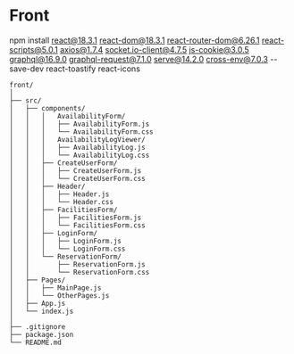 # Front

npm install react@18.3.1 react-dom@18.3.1 react-router-dom@6.26.1 react-scripts@5.0.1 axios@1.7.4 socket.io-client@4.7.5 js-cookie@3.0.5 graphql@16.9.0 graphql-request@7.1.0 serve@14.2.0 cross-env@7.0.3 --save-dev react-toastify react-icons




```plaintext
front/
│
├── src/
│   ├── components/
│   │   │   AvailabilityForm/
│   │   │   ├── AvailabilityForm.js
│   │   │   └── AvailabilityForm.css
│   │   │   AvailabilityLogViewer/
│   │   │   ├── AvailabilityLog.js
│   │   │   └── AvailabilityLog.css
│   │   ├── CreateUserForm/
│   │   │   ├── CreateUserForm.js
│   │   │   └── CreateUserForm.css
│   │   ├── Header/
│   │   │   ├── Header.js
│   │   │   └── Header.css
│   │   ├── FacilitiesForm/
│   │   │   ├── FacilitiesForm.js
│   │   │   └── FacilitiesForm.css
│   │   ├── LoginForm/
│   │   │   ├── LoginForm.js
│   │   │   └── LoginForm.css
│   │   └── ReservationForm/
│   │       ├── ReservationForm.js
│   │       └── ReservationForm.css
│   ├── Pages/
│   │   ├── MainPage.js
│   │   └── OtherPages.js
│   ├── App.js
│   └── index.js
│
├── .gitignore
├── package.json
└── README.md
